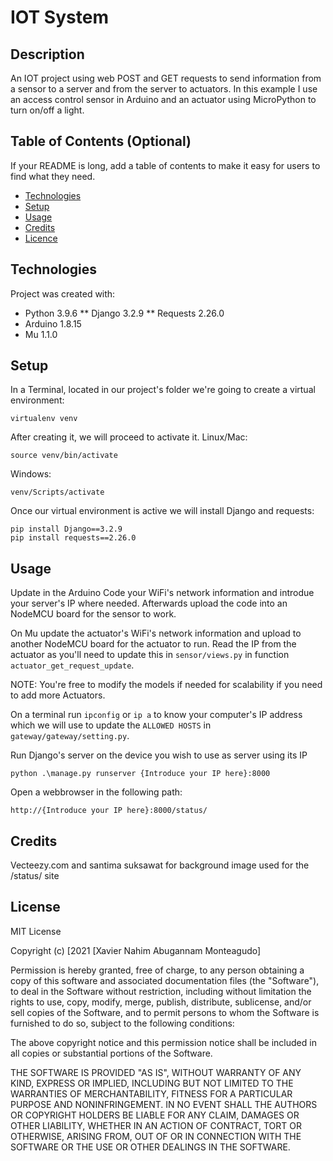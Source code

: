 # IOT System
## Description
An IOT project using web POST and GET requests to send information from a sensor to a server and
from the server to actuators. In this example I use an access control sensor in Arduino and an 
actuator using MicroPython to turn on/off a light.

## Table of Contents (Optional)
If your README is long, add a table of contents to make it easy for users to find what they need.
- [Technologies](#technologies)
- [Setup](#setup)
- [Usage](#usage)
- [Credits](#credits)
- [Licence](#license)

## Technologies
Project was created with:
* Python 3.9.6
** Django 3.2.9
** Requests 2.26.0
* Arduino 1.8.15
* Mu 1.1.0


## Setup
In a Terminal, located in our project's folder we're going to create a virtual environment:
```
virtualenv venv
```
After creating it, we will proceed to activate it.
Linux/Mac:
```
source venv/bin/activate
```
Windows:
```
venv/Scripts/activate
```
Once our virtual environment is active we will install Django and requests:
```
pip install Django==3.2.9
pip install requests==2.26.0
```

## Usage
Update in the Arduino Code your WiFi's network information and introdue your server's IP
where needed. Afterwards upload the code into an NodeMCU board for the sensor to work.

On Mu update the actuator's WiFi's network information and upload to another NodeMCU board
for the actuator to run. Read the IP from the actuator as you'll need to update this in 
```sensor/views.py``` in function ```actuator_get_request_update```. 

NOTE: You're free to modify the models if needed for scalability if you need to add 
more Actuators.

On a terminal run ```ipconfig``` or ```ip a``` to know your computer's IP address which
we will use to update the ```ALLOWED HOSTS``` in ```gateway/gateway/setting.py```.

Run Django's server on the device you wish to use as server using its IP
```
python .\manage.py runserver {Introduce your IP here}:8000
```
Open a webbrowser in the following path:
```
http://{Introduce your IP here}:8000/status/
```



## Credits
Vecteezy.com and santima suksawat for background image used for the /status/ site

## License
MIT License

Copyright (c) [2021 [Xavier Nahim Abugannam Monteagudo]

Permission is hereby granted, free of charge, to any person obtaining a copy
of this software and associated documentation files (the "Software"), to deal
in the Software without restriction, including without limitation the rights
to use, copy, modify, merge, publish, distribute, sublicense, and/or sell
copies of the Software, and to permit persons to whom the Software is
furnished to do so, subject to the following conditions:

The above copyright notice and this permission notice shall be included in all
copies or substantial portions of the Software.

THE SOFTWARE IS PROVIDED "AS IS", WITHOUT WARRANTY OF ANY KIND, EXPRESS OR
IMPLIED, INCLUDING BUT NOT LIMITED TO THE WARRANTIES OF MERCHANTABILITY,
FITNESS FOR A PARTICULAR PURPOSE AND NONINFRINGEMENT. IN NO EVENT SHALL THE
AUTHORS OR COPYRIGHT HOLDERS BE LIABLE FOR ANY CLAIM, DAMAGES OR OTHER
LIABILITY, WHETHER IN AN ACTION OF CONTRACT, TORT OR OTHERWISE, ARISING FROM,
OUT OF OR IN CONNECTION WITH THE SOFTWARE OR THE USE OR OTHER DEALINGS IN THE
SOFTWARE.
